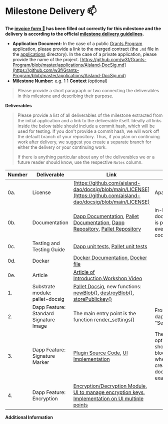 # Milestone Delivery :mailbox:

**The [invoice form :pencil:](https://docs.google.com/forms/d/e/1FAIpQLSfmNYaoCgrxyhzgoKQ0ynQvnNRoTmgApz9NrMp-hd8mhIiO0A/viewform) has been filled out correctly for this milestone and the delivery is according to the official [milestone delivery guidelines](https://github.com/w3f/Grants-Program/blob/master/docs/Support%20Docs/milestone-deliverables-guidelines.md).**  

* **Application Document:** In the case of a public [Grants Program](https://github.com/w3f/Grants-Program) application, please provide a link to the merged contract (the `.md` file in the [applications](https://github.com/w3f/Grants-Program/tree/master/applications) directory). In the case of a private application, please provide the name of the project.
[https://github.com/w3f/Grants-Program/blob/master/applications/Aisland-DocSig.md](https://github.com/w3f/Grants-Program/blob/master/applications/Aisland-DocSig.md)
* **Milestone Number:** e.g. 1
1
**Context** (optional)
> Please provide a short paragraph or two connecting the deliverables in this milestone and describing their purpose.

**Deliverables**
> Please provide a list of all deliverables of the milestone extracted from the initial application and a link to the deliverable itself. Ideally all links inside the below table should include a commit hash, which will be used for testing. If you don't provide a commit hash, we will work off the default branch of your repository. Thus, if you plan on continuing work after delivery, we suggest you create a separate branch for either the delivery or your continuing work. 
> 
> If there is anything particular about any of the deliverables we or a future reader should know, use the respective `Notes` column.

| Number | Deliverable | Link | Notes |
| ------------- | ------------- | ------------- |------------- |
| 0a. | License |[https://github.com/aisland-dao/docsig/blob/main/LICENSE](https://github.com/aisland-dao/docsig/blob/main/LICENSE)| Apache 2.0| 
| 0b.| Documentation |[Dapp Documentation](https://github.com/aisland-dao/docsig/blob/main/README.md),  [Pallet Documentation](https://github.com/aisland-dao/aisland-node/blob/main/pallets/docsig/README.md), [Dapp Repository](https://github.com/aisland-dao/docsig), [Pallet Repository](https://github.com/aisland-dao/aisland-node/blob/main/pallets/docsig)| in-line documentation is present in every source code file| 
| 0c.  |Testing and Testing Guide|[Dapp unit tests](https://github.com/aisland-dao/docsig/blob/main/README.md#unit-tests), [Pallet unit tests](https://github.com/aisland-dao/aisland-node/blob/main/pallets/docsig/src/tests.rs)| | 
| 0d.  | Docker |[Docker Documentation](https://github.com/aisland-dao/docsig/blob/main/README.md#docker), [Docker file](https://github.com/aisland-dao/docsig/blob/main/docker-compose.yml)| | 
| 0e.  | Article |[Article of Introduction](https://news.aisland.io/aisland-docsig-decentralised-exchange-of-signed-documents/),[Workshop Video](https://dropbox.aisland.io/index.php/s/fvIn7U4b75v6jSo)|| 
| 1.  | Substrate module: pallet-docsig |[Pallet Docsig](https://github.com/aisland-dao/aisland-node/tree/main/pallets/docsig), new functions: [newBlob()](https://github.com/aisland-dao/aisland-node/blob/66433f01b1ec232ca013a7d2cb8d8ca1eaebe007/pallets/docsig/src/lib.rs#L234), [destroyBlob()](https://github.com/aisland-dao/aisland-node/blob/66433f01b1ec232ca013a7d2cb8d8ca1eaebe007/pallets/docsig/src/lib.rs#L264), [storePublickey()](https://github.com/aisland-dao/aisland-node/blob/66433f01b1ec232ca013a7d2cb8d8ca1eaebe007/pallets/docsig/src/lib.rs#L210)| | 
| 2.  | Dapp Feature: Standard Signature Image |The main entry point is the function [render_settings()](https://github.com/aisland-dao/docsig/blob/84e57c3fa448fc71e412f126394355864c40c3ed/client-src/index.js#L1676)|From the dapp, click on "Settings" icon| 
| 3.  | Dapp Feature: Signature Marker |[Plugin Source Code](https://github.com/aisland-dao/docsig/tree/main/editorjs-signature-plugin), [UI Implementation](https://github.com/aisland-dao/docsig/blob/84e57c3fa448fc71e412f126394355864c40c3ed/client-src/index.js#L1412)|The new option is shown in the blocks editor when you create a blank document, for example.| 
| 4.  | Dapp Feature: Encryption |[Encryption/Decryption Module](https://github.com/aisland-dao/docsig/blob/main/modules/cryptostream.js), [UI to manage encryption keys](https://github.com/aisland-dao/docsig/blob/84e57c3fa448fc71e412f126394355864c40c3ed/client-src/index.js#L1881), [Implementation on UI multiple points](https://github.com/aisland-dao/docsig/blob/main/client-src/index.js)| | 

**Additional Information**
